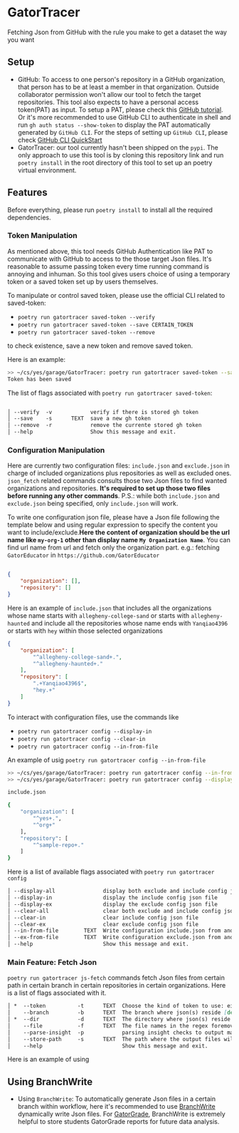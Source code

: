 # GatorTracer

Fetching Json from GitHub with the rule you make to get a dataset the way you want

## Setup

- GitHub: To access to one person's repository in a GitHub organization, that person has to be at least a member in that organization. Outside collaborator permission won't allow our tool to fetch the target repositories. This tool also expects to have a personal access token(PAT) as input. To setup a PAT, please check this [GitHub tutorial](https://docs.github.com/en/authentication/keeping-your-account-and-data-secure/managing-your-personal-access-tokens#). Or it's more recommended to use GitHub CLI to authenticate in shell and run `gh auth status --show-token` to display the PAT automatically generated by `GitHub CLI`. For the steps of setting up `GitHub CLI`, please check [GitHub CLI QuickStart](https://docs.github.com/en/enterprise-cloud@latest/github-cli/github-cli/quickstart)
- GatorTracer: our tool currently hasn't been shipped on the `pypi`. The only approach to use this tool is by cloning this repository link and run `poetry install` in the root directory of this tool to set up an poetry virtual environment.

## Features

Before everything, please run `poetry install` to install all the required dependencies.

### Token Manipulation

As mentioned above, this tool needs GitHub Authentication like PAT to communicate with GitHub to access to the those target Json files. It's reasonable to assume passing token every time running command is annoying and inhuman. So this tool gives users choice of using a temporary token or a saved token set up by users themselves.

To manipulate or control saved token, please use the official CLI related to saved-token:

- `poetry run gatortracer saved-token --verify`
- `poetry run gatortracer saved-token --save CERTAIN_TOKEN`
- `poetry run gatortracer saved-token --remove`
  
to check existence, save a new token and remove saved token.

Here is an example:

```bash
>> ~/cs/yes/garage/GatorTracer: poetry run gatortracer saved-token --save fake_token                                       
Token has been saved
```

The list of flags associated with `poetry run gatortracer saved-token`:

```md

│ --verify  -v            verify if there is stored gh token                                                                                         │
│ --save    -s      TEXT  save a new gh token                                                                                                        │
│ --remove  -r            remove the currente stored gh token                                                                                        │
│ --help                  Show this message and exit.                                                                                                │
```

### Configuration Manipulation

Here are currently two configuration files: `include.json` and `exclude.json` in charge of included organizations plus repositories as well as excluded ones. `json_fetch` related commands consults those two Json files to find wanted organizations and repositories. **It's required to set up those two files before running any other commands**. P.S.: while both `include.json` and `exclude.json` being specified, only `include.json` will work.

To write one configuration json file, please have a Json file following the template below and using regular expression to specify the content you want to include/exclude.**Here the content of organization should be the url name like `my-org-1` other than display name `My Organization Name`**. You can find url name from url and fetch only the organization part. e.g.: fetching `GatorEducator` in `https://github.com/GatorEducator`

```json

{
    "organization": [],
    "repository": []
}

```

Here is an example of `include.json` that includes all the organizations whose name starts with `allegheny-college-sand` or starts with `allegheny-haunted` and include all the repositories whose name ends with `Yanqiao4396` or starts with `hey` within those selected organizations

```json
{
    "organization": [
        "^allegheny-college-sand+.",
        "^allegheny-haunted+."
    ],
    "repository": [
        ".+Yanqiao4396$",
        "hey.+"
    ]
}

```

To interact with configuration files, use the commands like

- `poetry run gatortracer config --display-in`
- `poetry run gatortracer config --clear-in`
- `poetry run gatortracer config --in-from-file`

An example of usig `poetry run gatortracer config --in-from-file`

```bash
>> ~/cs/yes/garage/GatorTracer: poetry run gatortracer config --in-from-file example_in.json
>> ~/cs/yes/garage/GatorTracer: poetry run gatortracer config --display-in

include.json

{
    "organization": [
        "^yes+.",
        "^org+"
    ],
    "repository": [
        "^sample-repo+."
    ]
}


```

Here is a list of available flags associated with `poetry run gatortracer config`

```md
│ --display-all               display both exclude and include config json file                                                                      │
│ --display-in                display the include config json file                                                                                   │
│ --display-ex                display the exclude config json file                                                                                   │
│ --clear-all                 clear both exclude and include config json file                                                                        │
│ --clear-in                  clear include config json file                                                                                         │
│ --clear-ex                  clear exclude config json file                                                                                         │
│ --in-from-file        TEXT  Write configuration include.json from another json file                                                                │
│ --ex-from-file        TEXT  Write configuration exclude.json from another json file                                                                │
│ --help                      Show this message and exit.                                                                                            
```

### Main Feature: Fetch Json

`poetry run gatortracer js-fetch` commands fetch Json files from certain path in certain branch in certain repositories in certain organizations. Here is a list of flags associated with it.

```md
│ *  --token          -t      TEXT  Choose the kind of token to use: either the saved token or the temporary token [default: None] [required]        │
│    --branch         -b      TEXT  The branch where json(s) reside [default: insight]                                                               │
│ *  --dir            -d      TEXT  The directory where json(s) reside [default: None] [required]                                                    │
│    --file           -f      TEXT  The file names in the regex foremoveat [default: .]                                                              │
│    --parse-insight  -p            parsing insight checks to output matrix [default: True]                                                          │
│    --store-path     -s      TEXT  The path where the output files will inhabit. [default: .]                                                       │
│    --help                         Show this message and exit. 
```

Here is an example of using 

## Using BranchWrite

- Using `BranchWrite`: To automatically generate Json files in a certain branch within workflow, here it's recommended to use [BranchWrite](https://github.com/GatorEducator/BranchWrite) dynamically write Json files. For [GatorGrade](https://github.com/GatorEducator/gatorgrade), BranchWrite is extremely helpful to store students GatorGrade reports for future data analysis.